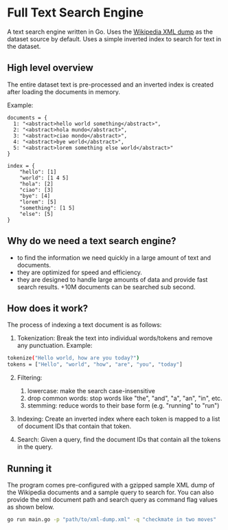 # Full Text Search Engine

A text search engine written in Go. Uses the [Wikipedia XML dump](https://dumps.wikimedia.org/enwiki/latest/enwiki-latest-abstract1.xml.gz) as the dataset source by default. Uses a simple inverted index to search for text in the dataset.

## High level overview

The entire dataset text is pre-processed and an inverted index is created after loading the documents in memory.

Example:

```
documents = {
  1: "<abstract>hello world something</abstract>",
  2: "<abstract>hola mundo</abstract>",
  3: "<abstract>ciao mondo</abstract>",
  4: "<abstract>bye world</abstract>",
  5: "<abstract>lorem something else world</abstract>"
}

index = {
    "hello": [1]
    "world": [1 4 5]
    "hola": [2]
    "ciao": [3]
    "bye": [4]
    "lorem": [5]
    "something": [1 5]
    "else": [5]
}
```

## Why do we need a text search engine?

- to find the information we need quickly in a large amount of text and documents.
- they are optimized for speed and efficiency.
- they are designed to handle large amounts of data and provide fast search results. +10M documents can be searched sub second.

## How does it work?

The process of indexing a text document is as follows:

1. Tokenization: Break the text into individual words/tokens and remove any punctuation.
   Example:

```bash
tokenize("Hello world, how are you today?")
tokens = ["Hello", "world", "how", "are", "you", "today"]
```

2. Filtering:

   1. lowercase: make the search case-insensitive
   2. drop common words: stop words like "the", "and", "a", "an", "in", etc.
   3. stemming: reduce words to their base form (e.g. "running" to "run")

3. Indexing: Create an inverted index where each token is mapped to a list of document IDs that contain that token.
4. Search: Given a query, find the document IDs that contain all the tokens in the query.

## Running it

The program comes pre-configured with a gzipped sample XML dump of the Wikipedia documents and a sample query to search for. You can also provide the xml document path and search query as command flag values as shown below.

```bash
go run main.go -p "path/to/xml-dump.xml" -q "checkmate in two moves"
```
